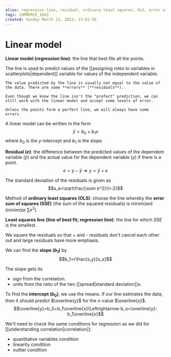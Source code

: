 ```yaml
---
alias: regression line, residual, ordinary least squares, OLS, error sum of squares, SSE, least squares line, line of best fit, slope, intercept, $b_0$, $b_1$, regression model
tags: COMMERCE_1DA3
created: Sunday March 13, 2022; 15:01:56 
---
```

# Linear model
**Linear model (regression line)**: the line that best fits all the points.

The line is used to predict values of the [[assigning roles to variables in scatterplots|dependent]] variable for values of the independent variable. 

```ad-note
The value predicted by the line is usually not equal to the value of the data. There are some **errors** (**residuals**).

Even though we know the line isn't the "prefect" prediction, we can still work with the linear model and accept some levels of error.

Unless the points form a perfect line, we will always have some errors. 
```

A linear model can be written in the form
$$\hat{y}=b_0+b_1x$$
where $b_0$ is the $y$-intercept and $b_1$ is the slope. 

**Residual ($e$)**: the difference between the predicted values of the dependent variable ($\hat{y}$) and the actual value for the dependent variable ($y$) if there is a point. 
$$e=y-\hat{y} \Rightarrow y = \hat{y}+e$$

The standard deviation of the residuals is given as
$$s_e=\sqrt\frac{\sum e^2}{n-2}$$

Method of **ordinary least squares (OLS)**: choose the line whereby the **error sum of squares (SSE)** (the sum of the squared residuals) is minimized (minimize $\sum e^2$).

**Least squares line (line of best fit; regression line)**: the line for which SSE is the smallest.

We square the residuals so that + and - residuals don't cancel each other out and large residuals have more emphasis. 

We can find the **slope ($b_1$)** by
$$b_1=r\frac{s_y}{s_x}$$

The slope gets its
- sign from the correlation. 
- units from the ratio of the two [[spread|standard deviation]]s.

To find the **intercept ($b_0$)**, we use the means. If our line estimates the data, then it should predict $\overline{y}$ for the x-value $\overline{x}$. 
$$\overline{y}=b_0+b_1\overline{x}\Leftrightarrow b_o=\overline{y}-b_1\overline{x}$$

We'll need to check the same conditions for regression as we did for [[understanding correlation|correlation]]:
- quantitative variables condition
- linearity condition
- outlier condition